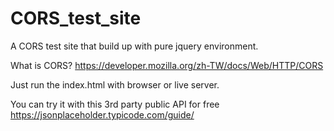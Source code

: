 # CORS_test_site

A CORS test site that build up with pure jquery environment.

What is CORS?
https://developer.mozilla.org/zh-TW/docs/Web/HTTP/CORS

Just run the index.html with browser or live server.

You can try it with this 3rd party public API for free
https://jsonplaceholder.typicode.com/guide/